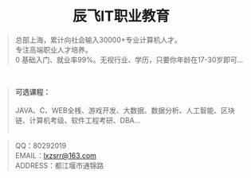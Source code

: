 <center><h1>辰飞IT职业教育</h1></center>

> 总部上海，累计向社会输入30000+专业计算机人才。<br />
> 专注高端职业人才培养。<br />
>  0 基础入门、就业率99%。无视行业、学历，只要你年龄在17-30岁即可...<br />

<br />

> **可选课程：**<br /><br />
JAVA、C、WEB全桟、游戏开发、大数据、数据分析、人工智能、区块链、计算机考级、软件工程考研、DBA...<br><br>


> QQ：80292019<br>
> EMAIL：lxzsrr@163.com<br>
> ADDRESS：都江堰市通锦路<br>




